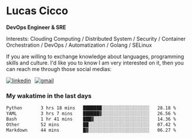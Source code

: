 # Lucas Cicco

**DevOps Engineer & SRE**

Interests: Clouding Computing / Distributed System / Security / Container Orchestration / DevOps / Automatization / Golang / SELinux

If you are willing to exchange knowledge about languages, programming skills and culture. I'd like you to know I am very interested on it, then you can reach me through those social medias:

<div style="display: flex; align-items: center; gap: 10px;">
  <a href="https://www.linkedin.com/in/lucas-vitor-de-cicco" target="_blank">
    <img
      src="https://img.shields.io/badge/-LinkedIn-%230077B5?style=for-the-badge&logo=linkedin&logoColor=white"
      alt="linkedin"
      target="_blank" 
    />
  </a>
  <a href="mailto:lucasvitorx1@gmail.com">
      <img
        src="https://img.shields.io/badge/-Gmail-%23333?style=for-the-badge&logo=gmail&logoColor=white"
        alt="gmail"
        target="_blank"
      />
  </a>
</div>

### My wakatime in the last days

<!--START_SECTION:waka-->

```txt
Python       3 hrs 18 mins   ███████░░░░░░░░░░░░░░░░░░   28.18 %
YAML         3 hrs 7 mins    ██████▓░░░░░░░░░░░░░░░░░░   26.56 %
Bash         1 hr 41 mins    ███▓░░░░░░░░░░░░░░░░░░░░░   14.36 %
Other        52 mins         ██░░░░░░░░░░░░░░░░░░░░░░░   07.42 %
Markdown     44 mins         █▓░░░░░░░░░░░░░░░░░░░░░░░   06.27 %
```

<!--END_SECTION:waka-->
